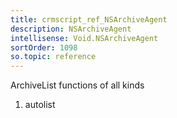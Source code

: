 ```yaml
---
title: crmscript_ref_NSArchiveAgent
description: NSArchiveAgent
intellisense: Void.NSArchiveAgent
sortOrder: 1098
so.topic: reference
---
```



ArchiveList functions of all kinds




1. autolist

